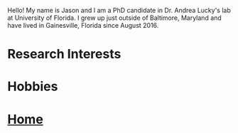 Hello! My name is Jason and I am a PhD candidate in Dr. Andrea Lucky's lab at University of Florida. I grew up just outside of Baltimore, Maryland and have lived in Gainesville, Florida since August 2016.

# Research Interests

# Hobbies

# [Home](https://jlwilliants.github.io/)
